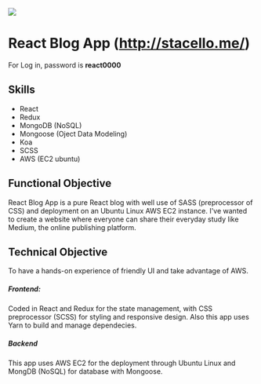 ![](https://media.giphy.com/media/ZDuqMeBrCNhSbdB05v/giphy.gif)


# React Blog App (http://stacello.me/)
For Log in, password is **react0000**

## Skills
* React
* Redux
* MongoDB (NoSQL)
* Mongoose (Oject Data Modeling)
* Koa
* SCSS
* AWS (EC2 ubuntu)


## Functional Objective
React Blog App is a pure React blog with well use of SASS (preprocessor of CSS) and deployment on an Ubuntu Linux AWS EC2 instance.  I've wanted to create a website where everyone can share their everyday study like Medium, the online publishing platform.


## Technical Objective
To have a hands-on experience of friendly UI and take advantage of AWS. 


##### Frontend:
Coded in React and Redux for the state management, with CSS preprocessor (SCSS) for styling and responsive design.
Also this app uses Yarn to build and manage dependecies.

##### Backend
This app uses AWS EC2 for the deployment through Ubuntu Linux and MongDB (NoSQL) for database with Mongoose. 
